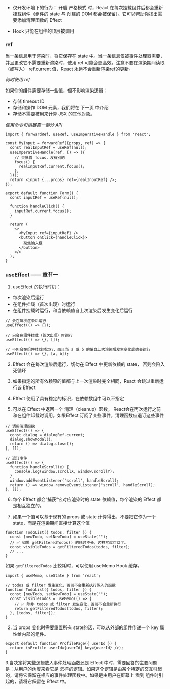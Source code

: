 * 仅开发环境下的行为： 开启 严格模式 时，React 在每次挂载组件后都会重新挂载组件（组件的 state 与 创建的 DOM 都会被保留）。它可以帮助你找出需要添加清理函数的 Effect

* Hook 只能在组件的顶层被调用

### ref
当一条信息用于渲染时，将它保存在 state 中。当一条信息仅被事件处理器需要，并且更改它不需要重新渲染时，使用 ref 可能会更高效。注意不要在渲染期间读取（或写入） ref.current 值，React 永远不会重新渲染ref的更新。

*何时使用 ref* 

如果你的组件需要存储一些值，但不影响渲染逻辑：
* 存储 timeout ID
* 存储和操作 DOM 元素，我们将在 下一页 中介绍
* 存储不需要被用来计算 JSX 的其他对象。

*使用命令句柄暴露一部分 API*
```
import { forwardRef, useRef, useImperativeHandle } from 'react';

const MyInput = forwardRef((props, ref) => {
  const realInputRef = useRef(null);
  useImperativeHandle(ref, () => ({
    // 只暴露 focus，没有别的
    focus() {
      realInputRef.current.focus();
    },
  }));
  return <input {...props} ref={realInputRef} />;
});

export default function Form() {
  const inputRef = useRef(null);

  function handleClick() {
    inputRef.current.focus();
  }

  return (
    <>
      <MyInput ref={inputRef} />
      <button onClick={handleClick}>
        聚焦输入框
      </button>
    </>
  );
}

```

### useEffect —— 章节一
1. useEffect 的执行时机：
  * 每次渲染后运行
  * 在组件挂载（首次出现）时运行
  * 在组件挂载时运行，和当依赖值自上次渲染后发生变化后运行
```
// 会在每次渲染后运行
useEffect(() => {});

// 只会在组件挂载（首次出现）时运行
useEffect(() => {}, []);

// 不但会在组件挂载时运行，而且当 a 或 b 的值自上次渲染后发生变化后也会运行
useEffect(() => {}, [a, b]);
```
2. Effect 会在每次渲染后运行，切勿在 Effect 中更新依赖的 state， 否则会陷入死循环

3. 如果指定的所有依赖项的值都与上一次渲染时完全相同，React 会跳过重新运行该 Effect

4. Effect 使用了具有稳定的标识，在依赖数组中可以不指定

5. 可以在 Effect 中返回一个 清理（cleanup）函数， React会在再次运行之前和在组件卸载时调用。如果Effect 订阅了某些事件，清理函数应退订这些事件
```
// 调用清理函数
useEffect(() => {
  const dialog = dialogRef.current;
  dialog.showModal();
  return () => dialog.close();
}, []);

// 退订事件
useEffect(() => {
  function handleScroll(e) {
    console.log(window.scrollX, window.scrollY);
  }
  window.addEventListener('scroll', handleScroll);
  return () => window.removeEventListener('scroll', handleScroll);
}, []);
```

6. 每个 Effect 都会“捕获”它对应渲染时的 state 依赖值，每个渲染的 Effect 都是相互独立的。

7. 如果一个值可以基于现有的 props 或 state 计算得出，不要把它作为一个 state，而是在渲染期间直接计算这个值
```
function TodoList({ todos, filter }) {
  const [newTodo, setNewTodo] = useState('');
  // ✅ 如果 getFilteredTodos() 的耗时不长，这样写就可以了。
  const visibleTodos = getFilteredTodos(todos, filter);
  // ...
}
```


如果 `getFilteredTodos` 比较耗时，可以使用 useMemo Hook 缓存。
```
import { useMemo, useState } from 'react';

// todos 或 filter 发生变化，否则不会重新执行传入的函数
function TodoList({ todos, filter }) {
  const [newTodo, setNewTodo] = useState('');
  const visibleTodos = useMemo(() => {
    // ✅ 除非 todos 或 filter 发生变化，否则不会重新执行
    return getFilteredTodos(todos, filter);
  }, [todos, filter]);
}
```

2. 当 props 变化时需要重置所有 state的话，可以从外部的组件传递一个 key 属性给内部的组件。
```
export default function ProfilePage({ userId }) {
  return (<Profile userId={userId} key={userId} />);
}
```

3.当决定将某些逻辑放入事件处理函数还是 Effect 中时，需要回答的主要问题是：从用户的角度来看它是 怎样的逻辑。如果这个逻辑是由某个特定的交互引起的，请将它保留在相应的事件处理函数中。如果是由用户在屏幕上 看到 组件时引起的，请将它保留在 Effect 中。

